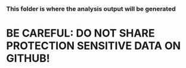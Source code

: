 ### This folder is where the analysis output will be generated
# BE CAREFUL: DO NOT SHARE PROTECTION SENSITIVE DATA ON GITHUB!
